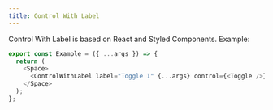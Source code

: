 ```yaml
---
title: Control With Label
---
```


Control With Label is based on React and Styled Components. Example:

```ts
export const Example = ({ ...args }) => {
  return (
    <Space>
      <ControlWithLabel label="Toggle 1" {...args} control={<Toggle />} />
    </Space>
  );
};
```
